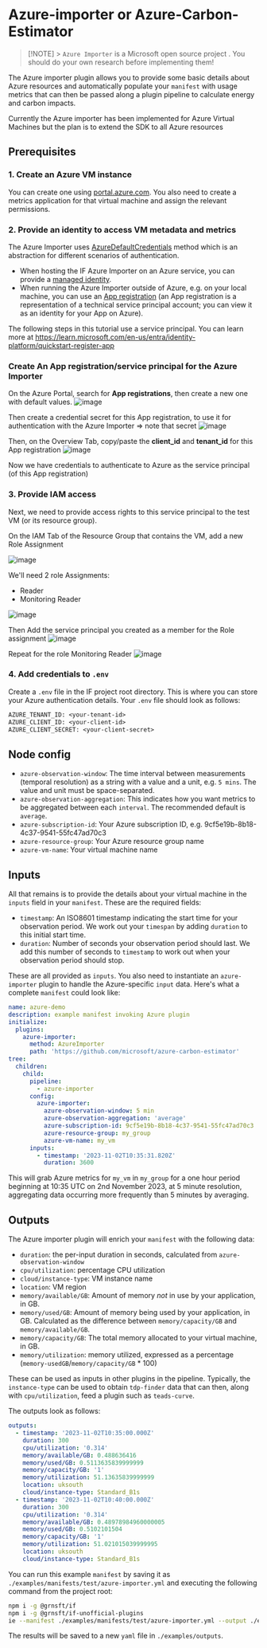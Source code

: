 # Azure-importer or Azure-Carbon-Estimator

> [!NOTE] > `Azure Importer`  is a Microsoft open source project . You should do your own research before implementing them!

The Azure importer plugin allows you to provide some basic details about Azure resources and automatically populate your `manifest` with usage metrics that can then be passed along a plugin pipeline to calculate energy and carbon impacts.

Currently the Azure importer has been implemented for Azure Virtual Machines but the plan is to extend the SDK to all Azure resources

## Prerequisites

### 1. Create an Azure VM instance

You can create one using [portal.azure.com](https://portal.azure.com). You also need to create a metrics application for that virtual machine and assign the relevant permissions.

### 2. Provide an identity to access VM metadata and metrics

The Azure Importer uses [AzureDefaultCredentials](https://learn.microsoft.com/en-us/dotnet/api/azure.identity.defaultazurecredential?view=azure-dotnet) method which is an abstraction for different scenarios of authentication.

- When hosting the IF Azure Importer on an Azure service, you can provide a [managed identity](https://learn.microsoft.com/en-us/entra/identity/managed-identities-azure-resources/overview).
- When running the Azure Importer outside of Azure, e.g. on your local machine, you can use an [App registration](https://learn.microsoft.com/en-us/entra/identity-platform/quickstart-register-app) (an App registration is a representation of a technical service principal account; you can view it as an identity for your App on Azure).

The following steps in this tutorial use a service principal. You can learn more at https://learn.microsoft.com/en-us/entra/identity-platform/quickstart-register-app

### Create An App registration/service principal for the Azure Importer

On the Azure Portal, search for **App registrations**, then create a new one with default values.
![image](https://github.com/Green-Software-Foundation/if-docs/assets/966110/f77fd653-4386-4f4b-9488-ea7ae521d7d1)

Then create a credential secret for this App registration, to use it for authentication with the Azure Importer => note that secret
![image](https://github.com/Green-Software-Foundation/if-docs/assets/966110/c3f380e1-2bc9-471f-b212-ce8c31a158b1)

Then, on the Overview Tab, copy/paste the **client_id** and **tenant_id** for this App registration
![image](https://github.com/Green-Software-Foundation/if-docs/assets/966110/e1615088-9ee6-41ef-a340-7ab72c1bc488)

Now we have credentials to authenticate to Azure as the service principal (of this App registration)

### 3. Provide IAM access

Next, we need to provide access rights to this service principal to the test VM (or its resource group).

On the IAM Tab of the Resource Group that contains the VM, add a new Role Assignment

![image](https://github.com/Green-Software-Foundation/if-docs/assets/966110/0588530c-bd67-4876-b26b-c076d5cda08d)

We'll need 2 role Assignments:

- Reader
- Monitoring Reader

![image](https://github.com/Green-Software-Foundation/if-docs/assets/966110/52af6111-dde3-4f99-8739-769d72fdb5d8)

Then Add the service principal you created as a member for the Role assignment
![image](https://github.com/Green-Software-Foundation/if-docs/assets/966110/be097243-66a7-421a-9cee-e8fe77906a82)

Repeat for the role Monitoring Reader
![image](https://github.com/Green-Software-Foundation/if-docs/assets/966110/5bf34f7a-9a01-4eb8-b3a4-aed70db44e72)

### 4. Add credentials to `.env`

Create a `.env` file in the IF project root directory. This is where you can store your Azure authentication details. Your `.env` file should look as follows:

```txt
AZURE_TENANT_ID: <your-tenant-id>
AZURE_CLIENT_ID: <your-client-id>
AZURE_CLIENT_SECRET: <your-client-secret>
```

## Node config

- `azure-observation-window`: The time interval between measurements (temporal resolution) as a string with a value and a unit, e.g. `5 mins`. The value and unit must be space-separated.
- `azure-observation-aggregation`: This indicates how you want metrics to be aggregated between each `interval`. The recommended default is `average`.
- `azure-subscription-id`: Your Azure subscription ID, e.g. 9cf5e19b-8b18-4c37-9541-55fc47ad70c3
- `azure-resource-group`: Your Azure resource group name
- `azure-vm-name`: Your virtual machine name

## Inputs

All that remains is to provide the details about your virtual machine in the `inputs` field in your `manifest`.
These are the required fields:

- `timestamp`: An ISO8601 timestamp indicating the start time for your observation period. We work out your `timespan` by adding `duration` to this initial start time.
- `duration`: Number of seconds your observation period should last. We add this number of seconds to `timestamp` to work out when your observation period should stop.

These are all provided as `inputs`. You also need to instantiate an `azure-importer` plugin to handle the Azure-specific `input` data. Here's what a complete `manifest` could look like:

```yaml
name: azure-demo
description: example manifest invoking Azure plugin
initialize:
  plugins:
    azure-importer:
      method: AzureImporter
      path: 'https://github.com/microsoft/azure-carbon-estimator'
tree:
  children:
    child:
      pipeline:
        - azure-importer
      config:
        azure-importer:
          azure-observation-window: 5 min
          azure-observation-aggregation: 'average'
          azure-subscription-id: 9cf5e19b-8b18-4c37-9541-55fc47ad70c3
          azure-resource-group: my_group
          azure-vm-name: my_vm
      inputs:
        - timestamp: '2023-11-02T10:35:31.820Z'
          duration: 3600
```

This will grab Azure metrics for `my_vm` in `my_group` for a one hour period beginning at 10:35 UTC on 2nd November 2023, at 5 minute resolution, aggregating data occurring more frequently than 5 minutes by averaging.

## Outputs

The Azure importer plugin will enrich your `manifest` with the following data:

- `duration`: the per-input duration in seconds, calculated from `azure-observation-window`
- `cpu/utilization`: percentage CPU utilization
- `cloud/instance-type`: VM instance name
- `location`: VM region
- `memory/available/GB`: Amount of memory _not_ in use by your application, in GB.
- `memory/used/GB`: Amount of memory being used by your application, in GB. Calculated as the difference between `memory/capacity/GB` and `memory/available/GB`.
- `memory/capacity/GB`: The total memory allocated to your virtual machine, in GB.
- `memory/utilization`: memory utilized, expressed as a percentage (`memory-usedGB`/`memory/capacity/GB` \* 100)

These can be used as inputs in other plugins in the pipeline. Typically, the `instance-type` can be used to obtain `tdp-finder` data that can then, along with `cpu/utilization`, feed a plugin such as `teads-curve`.

The outputs look as follows:

```yaml
outputs:
  - timestamp: '2023-11-02T10:35:00.000Z'
    duration: 300
    cpu/utilization: '0.314'
    memory/available/GB: 0.488636416
    memory/used/GB: 0.5113635839999999
    memory/capacity/GB: '1'
    memory/utilization: 51.13635839999999
    location: uksouth
    cloud/instance-type: Standard_B1s
  - timestamp: '2023-11-02T10:40:00.000Z'
    duration: 300
    cpu/utilization: '0.314'
    memory/available/GB: 0.48978984960000005
    memory/used/GB: 0.5102101504
    memory/capacity/GB: '1'
    memory/utilization: 51.021015039999995
    location: uksouth
    cloud/instance-type: Standard_B1s
```

You can run this example `manifest` by saving it as `./examples/manifests/test/azure-importer.yml` and executing the following command from the project root:

```sh
npm i -g @grnsft/if
npm i -g @grnsft/if-unofficial-plugins
ie --manifest ./examples/manifests/test/azure-importer.yml --output ./examples/outputs/azure-importer.yml
```

The results will be saved to a new `yaml` file in `./examples/outputs`.
